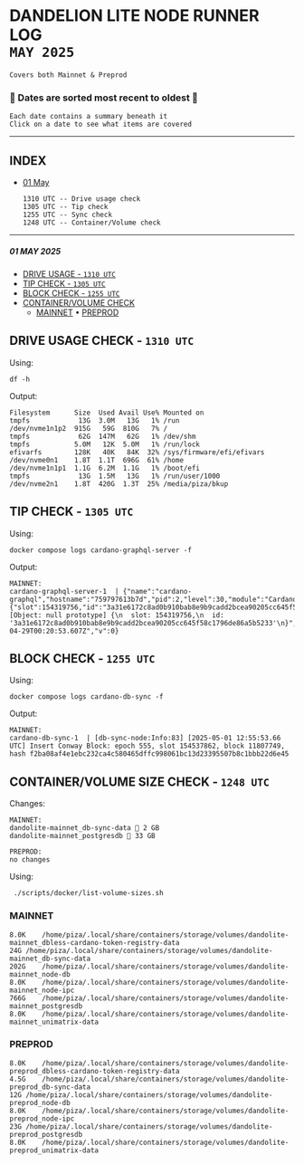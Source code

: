 # DANDELION LITE NODE RUNNER LOG <br> `MAY 2025`
```
Covers both Mainnet & Preprod
```

### 🛑 Dates are sorted most recent to oldest 🛑
```
Each date contains a summary beneath it
Click on a date to see what items are covered
```
---
## INDEX
- [01 May](https://github.com/st8tikratio/Uselessness/blob/main/node-operations/monthly-logs/2025-may.md#01-may-2025)
  ```
  1310 UTC -- Drive usage check
  1305 UTC -- Tip check
  1255 UTC -- Sync check
  1248 UTC -- Container/Volume check
  ```


<!--

## CONTAINER/VOLUME SIZE CHECK - `1155 UTC`
Changes:
```
MAINNET:


PREPROD:

```
Using:
```
 ./scripts/docker/list-volume-sizes.sh
```
### MAINNET
```

```
### PREPROD
```

```

-->

---

##### 01 MAY 2025
- [DRIVE USAGE - `1310 UTC`](https://github.com/st8tikratio/Uselessness/blob/main/node-operations/monthly-logs/2025-may.md#drive-usage-check---1310-utc)
- [TIP CHECK - `1305 UTC`](https://github.com/st8tikratio/Uselessness/blob/main/node-operations/monthly-logs/2025-may.md#tip-check---1305-utc)
- [BLOCK CHECK - `1255 UTC`](https://github.com/st8tikratio/Uselessness/blob/main/node-operations/monthly-logs/2025-may.md#block-check---1255-utc)
- [CONTAINER/VOLUME CHECK](https://github.com/st8tikratio/Uselessness/blob/main/node-operations/monthly-logs/2025-may.md#containervolume-size-check---1248-utc)
  - [MAINNET](https://github.com/st8tikratio/Uselessness/blob/main/node-operations/monthly-logs/2025-may.md#mainnet) • [PREPROD](https://github.com/st8tikratio/Uselessness/blob/main/node-operations/monthly-logs/2025-may.md#preprod)

## DRIVE USAGE CHECK - `1310 UTC`
Using:
```
df -h
```
Output:
```
Filesystem      Size  Used Avail Use% Mounted on
tmpfs            13G  3.0M   13G   1% /run
/dev/nvme1n1p2  915G   59G  810G   7% /
tmpfs            62G  147M   62G   1% /dev/shm
tmpfs           5.0M   12K  5.0M   1% /run/lock
efivarfs        128K   40K   84K  32% /sys/firmware/efi/efivars
/dev/nvme0n1    1.8T  1.1T  696G  61% /home
/dev/nvme1n1p1  1.1G  6.2M  1.1G   1% /boot/efi
tmpfs            13G  1.5M   13G   1% /run/user/1000
/dev/nvme2n1    1.8T  420G  1.3T  25% /media/piza/bkup
```
## TIP CHECK - `1305 UTC`
Using:
```
docker compose logs cardano-graphql-server -f
```
Output:
```
MAINNET:
cardano-graphql-server-1  | {"name":"cardano-graphql","hostname":"759797613b7d","pid":2,"level":30,"module":"CardanoNodeClient","tip":{"slot":154319756,"id":"3a31e6172c8ad0b910bab8e9b9cadd2bcea90205cc645f58c1796de86a5b5233"},"msg":"[Object: null prototype] {\n  slot: 154319756,\n  id: '3a31e6172c8ad0b910bab8e9b9cadd2bcea90205cc645f58c1796de86a5b5233'\n}","time":"2025-04-29T00:20:53.607Z","v":0}
```
## BLOCK CHECK - `1255 UTC` 
Using:
```
docker compose logs cardano-db-sync -f
```
Output:
```
MAINNET:
cardano-db-sync-1  | [db-sync-node:Info:83] [2025-05-01 12:55:53.66 UTC] Insert Conway Block: epoch 555, slot 154537862, block 11807749, hash f2ba08af4e1ebc232ca4c580465dffc998061bc13d23395507b8c1bbb22d6e45
```
## CONTAINER/VOLUME SIZE CHECK - `1248 UTC`
Changes:
```
MAINNET:
dandolite-mainnet_db-sync-data 🔼 2 GB
dandolite-mainnet_postgresdb 🔽 33 GB

PREPROD:
no changes

```
Using:
```
 ./scripts/docker/list-volume-sizes.sh
```
### MAINNET
```
8.0K	/home/piza/.local/share/containers/storage/volumes/dandolite-mainnet_dbless-cardano-token-registry-data
24G	/home/piza/.local/share/containers/storage/volumes/dandolite-mainnet_db-sync-data
202G	/home/piza/.local/share/containers/storage/volumes/dandolite-mainnet_node-db
8.0K	/home/piza/.local/share/containers/storage/volumes/dandolite-mainnet_node-ipc
766G	/home/piza/.local/share/containers/storage/volumes/dandolite-mainnet_postgresdb
8.0K	/home/piza/.local/share/containers/storage/volumes/dandolite-mainnet_unimatrix-data
```
### PREPROD
```
8.0K	/home/piza/.local/share/containers/storage/volumes/dandolite-preprod_dbless-cardano-token-registry-data
4.5G	/home/piza/.local/share/containers/storage/volumes/dandolite-preprod_db-sync-data
12G	/home/piza/.local/share/containers/storage/volumes/dandolite-preprod_node-db
8.0K	/home/piza/.local/share/containers/storage/volumes/dandolite-preprod_node-ipc
23G	/home/piza/.local/share/containers/storage/volumes/dandolite-preprod_postgresdb
8.0K	/home/piza/.local/share/containers/storage/volumes/dandolite-preprod_unimatrix-data
```

